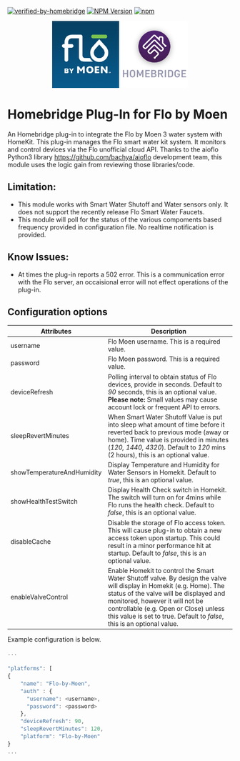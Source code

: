 [![verified-by-homebridge](https://badgen.net/badge/homebridge/verified/purple)](https://github.com/homebridge/homebridge/wiki/Verified-Plugins)
[![NPM Version](https://img.shields.io/npm/v/homebridge-flobymoen.svg?style=flat-square)](https://www.npmjs.com/package/homebridge-flobymoen)
[![npm](https://img.shields.io/npm/dt/homebridge-flobymoen.svg?style=flat-square)](https://www.npmjs.com/package/homebridge-flobymoen)

<p align="center">
<img src="https://github.com/haywirecoder/homebridge-flobymoen/blob/master/images/flo-by-moen-logo.jpg" width="150">
 
<img src="https://github.com/homebridge/branding/raw/master/logos/homebridge-wordmark-logo-vertical.png" width="150">


</p>


# Homebridge Plug-In for Flo by Moen 
An Homebridge plug-in to integrate the Flo by Moen 3 water system with HomeKit. This plug-in manages the Flo smart water kit system. It monitors and control devices via the Flo unofficial cloud API. Thanks to the aioflo Python3 library https://github.com/bachya/aioflo development team, this module uses the logic gain from reviewing those libraries/code.

## Limitation:
* This module works with Smart Water Shutoff and Water sensors only. It does not support the recently release Flo Smart Water Faucets.
* This module will poll for the status of the various compoments based frequency provided in configuration file. No realtime notification is provided.

## Know Issues:
* At times the plug-in reports a 502 error. This is a communication error with the Flo server, an occaisional error will not effect operations of the plug-in.

## Configuration options

| Attributes        | Description                                                                                                              |
| ----------------- | ------------------------------------------------------------------------------------------------------------------------ |
| username              | Flo Moen username. This is a required value.                    |
| password              | Flo Moen password. This is a required value.                                                                 |
| deviceRefresh        | Polling interval to obtain status of Flo devices, provide in seconds. Default to <i>90</i> seconds, this is an optional value. <b>Please note:</b> Small values may cause account lock or frequent API to errors.                                                                    |
| sleepRevertMinutes          | When Smart Water Shutoff Value is put into sleep what amount of time before it reverted back to previous mode (away or home).  Time value is provided in minutes (<i>120, 1440, 4320</i>). Default to <i>120</i> mins (2 hours), this is an optional value.
| showTemperatureAndHumidity| Display Temperature and Humidity for Water Sensors in Homekit.   Default to <i>true</i>, this is an optional value.                                                        |
| showHealthTestSwitch | Display Health Check switch in Homekit. The switch will turn on for 4mins while Flo runs the health check.  Default to <i>false</i>, this is an optional value.        
| disableCache         | Disable the storage of Flo access token. This will cause plug-in to obtain a new access token upon startup. This could result in a minor performance hit at startup. Default to <i>false</i>, this is an optional value. |                                           
| enableValveControl         | Enable Homekit to control the Smart Water Shutoff valve. By design the valve will display in Homekit (e.g. Home). The status of the valve will be displayed and monitored, however it will not be controllable (e.g. Open or Close) unless this value is set to true. Default to <i>false</i>, this is an optional value.   |


Example configuration is below.

```javascript
...

"platforms": [
{
    "name": "Flo-by-Moen",
    "auth" : {
      "username": <username>,
      "password": <password>
    },
    "deviceRefresh": 90,
    "sleepRevertMinutes": 120,
    "platform": "Flo-by-Moen"
}
...

